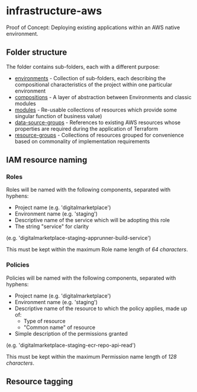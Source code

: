 # infrastructure-aws

Proof of Concept: Deploying existing applications within an AWS native environment.

## Folder structure

The folder contains sub-folders, each with a different purpose:

* [environments](./environments/README.md) - Collection of sub-folders, each describing the compositional characteristics of the project within one particular environment
* [compositions](./compositions/README.md) - A layer of abstraction between Environments and classic modules
* [modules](./modules/README.md) - Re-usable collections of resources which provide some singular function of business value)
* [data-source-groups](./data-source-groups/README.md) - References to existing AWS resources whose properties are required during the application of Terraform
* [resource-groups](./resource-groups/README.md) - Collections of resources grouped for convenience based on commonality of implementation requirements


## IAM resource naming

### Roles

Roles will be named with the following components, separated with hyphens:

* Project name (e.g. 'digitalmarketplace')
* Environment name (e.g. 'staging')
* Descriptive name of the service which will be adopting this role
* The string "service" for clarity

(e.g. 'digitalmarketplace-staging-apprunner-build-service')

This must be kept within the maximum Role name length of *64 characters*.

### Policies

Policies will be named with the following components, separated with hyphens:

* Project name (e.g. 'digitalmarketplace')
* Environment name (e.g. 'staging')
* Descriptive name of the resource to which the policy applies, made up of:
  * Type of resource
  * "Common name" of resource
* Simple description of the permissions granted

(e.g. 'digitalmarketplace-staging-ecr-repo-api-read')

This must be kept within the maximum Permission name length of *128 characters*.

## Resource tagging
